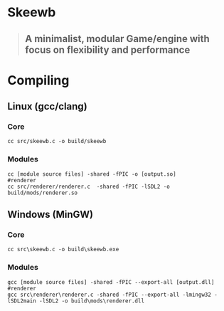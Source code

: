 # Skeewb
> ## A minimalist, modular Game/engine with focus on flexibility and performance 
# Compiling
## Linux (gcc/clang)
### Core
```
cc src/skeewb.c -o build/skeewb
```
### Modules
```
cc [module source files] -shared -fPIC -o [output.so]
#renderer
cc src/renderer/renderer.c  -shared -fPIC -lSDL2 -o build/mods/renderer.so
```

## Windows (MinGW)
### Core
```
cc src\skeewb.c -o build\skeewb.exe
```
### Modules
```
gcc [module source files] -shared -fPIC --export-all [output.dll]
#renderer
gcc src\renderer\renderer.c -shared -fPIC --export-all -lmingw32 -lSDL2main -lSDL2 -o build\mods\renderer.dll
```
